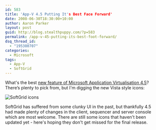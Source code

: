 ```yaml
---
id: 583
title: 'App-V 4.5 Putting It's Best Face Forward'
date: 2008-06-30T18:30:00+10:00
author: Aaron Parker
layout: post
guid: http://blog.stealthpuppy.com/?p=583
permalink: /app-v-45-putting-its-best-foot-forward/
dsq_thread_id:
  - "195380707"
categories:
  - Microsoft
tags:
  - App-V
  - SoftGrid
---
```

What's the best [new feature of Microsoft Application Virtualisation 4.5](http://www.microsoft.com/systemcenter/softgrid/msappvirt45/default.mspx)? There’s plenty to pick from, but I'm digging the new Vista style icons:

![SoftGrid icons](https://stealthpuppy.com/wp-content/uploads/2008/06/softgrid-icons.png)

SoftGrid has suffered from some clunky UI in the past, but thankfully 4.5 had made plenty of changes in the client, sequencer and server console which are most welcome. There are still some icons that haven't been updated yet - here's hoping they don't get missed for the final release.
